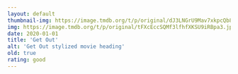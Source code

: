 ```yaml
---
layout: default
thumbnail-img: https://image.tmdb.org/t/p/original/dJ3LNGrU9Mav7xkpcQb8N53ggWY.png
img: https://image.tmdb.org/t/p/original/tFXcEccSQMf3lfhfXKSU9iRBpa3.jpg
date: 2020-01-01
title: 'Get Out'
alt: 'Get Out stylized movie heading'
old: true
rating: good
---
```

